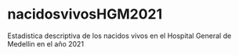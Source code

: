 # nacidosvivosHGM2021
Estadistica descriptiva de los nacidos vivos en el Hospital General de Medellin en el año 2021

